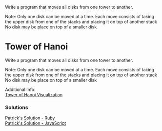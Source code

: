 Write a program that moves all disks from one tower to another.

Note:
Only one disk can be moved at a time.
Each move consists of taking the upper disk from one of the stacks and placing it on top of another stack
No disk may be place on top of a smaller disk

Tower of Hanoi
===

Write a program that moves all disks from one tower to another.

Note:
Only one disk can be moved at a time.
Each move consists of taking the upper disk from one of the stacks and placing it on top of another stack
No disk may be place on top of a smaller disk

Additional Info:  
[Tower of Hanoi Visualization](http://en.wikipedia.org/wiki/Tower_of_Hanoi#mediaviewer/File:Tower_of_Hanoi_4.gif)

### Solutions
[Patrick's Solution - Ruby](https://github.com/adowns01/Intro-to-Whiteboarding-DBC/blob/master/RecursionSolutions/ruby/towers_of_hanoi.rb)  
[Patrick's Solution - JavaScript](https://github.com/adowns01/Intro-to-Whiteboarding-DBC/blob/master/RecursionSolutions/js/towers_of_hanoi.js)